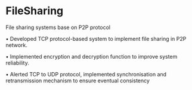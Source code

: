 # FileSharing
File sharing systems base on P2P protocol

•	Developed TCP protocol-based system to implement file sharing in P2P network.

•	Implemented encryption and decryption function to improve system reliability.

•	Alerted TCP to UDP protocol, implemented synchronisation and retransmission mechanism to ensure eventual consistency
